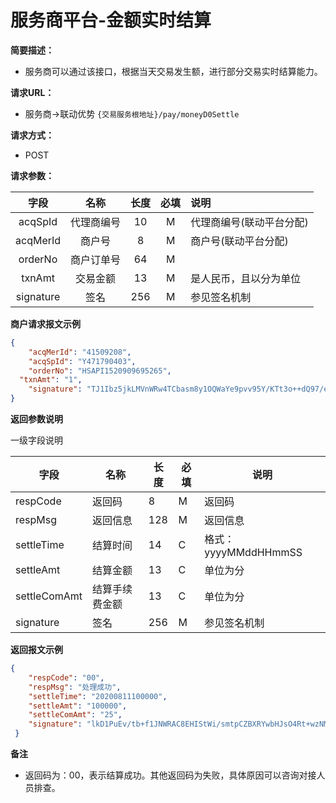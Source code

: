 # 服务商平台-金额实时结算

**简要描述：** 
- 服务商可以通过该接口，根据当天交易发生额，进行部分交易实时结算能力。

**请求URL：** 
- 服务商->联动优势
`{交易服务根地址}/pay/moneyD0Settle`

**请求方式：**
- POST 

**请求参数：** 

|	字段	 |	名称	  |	长度  	|	必填  	|	说明	  |
|:--------:|:--------:|:--------:|:--------:|:--------|
|	acqSpId	|	代理商编号	|	10	|	M	|	代理商编号(联动平台分配)	|
|	acqMerId	|	商户号	|	8	|	M	|	商户号(联动平台分配)	|
|	orderNo	|	商户订单号	|	64	|	M	|		  |
|	txnAmt	|	交易金额	|	13	|	M	|	是人民币，且以分为单位 |
|	signature	|	签名	|	256	|	M	|	参见签名机制	|

 **商户请求报文示例**

```json
{
	"acqMerId": "41509208",
	"acqSpId": "Y471790403",
	"orderNo": "HSAPI1520909695265",
  "txnAmt": "1",
	"signature": "TJ1Ibz5jkLMVnWRw4TCbasm8y1OQWaYe9pvv95Y/KTt3o++dQ97/eimWkHin8yUsZtHbzNGkT7l0tZCZ0EY/oBBRzftp6qPGa0kSj/vVrq/sfUJccgfwpSwuhdW1Zwiy/M/hudtTc4u3taeTjekYwnuZSpEnvGPXF4GNhFFPT4o="
}
```

 **返回参数说明** 
 
 一级字段说明

|	字段	|	名称	|	长度	|	必填	|	说明	|
|--------|--------|--------|--------|--------|
|	respCode	|	返回码	|	8	|	M	|	返回码	|
|	respMsg	|	返回信息	|	128	|	M	|	返回信息	|
|	settleTime	|	结算时间	|	14	|	C	|	格式：yyyyMMddHHmmSS	|
|	settleAmt	|	结算金额	|	13	|	C	|	单位为分	|
|	settleComAmt	|	结算手续费金额	|	13	|	C	|	单位为分	|
|	signature	|	签名	|	256	|	M	|	参见签名机制	|

 **返回报文示例**

```json
{
    "respCode": "00",
    "respMsg": "处理成功",
    "settleTime": "20200811100000",
    "settleAmt": "100000",
    "settleComAmt": "25",
    "signature": "lkD1PuEv/tb+f1JNWRAC8EHIStWi/smtpCZBXRYwbHJsO4Rt+wzNMtal4apAqvQqH8hVgJLJF7OxLby4pwTdfcbAfuOJQ8MR4K8oWoBXkeLIFKQJhSda3qqxHtZBVz5d0OGsqxgdNs0oSIC44W5Ep2TXkTGcopDfi8K+mi2v5es=",
 }
```



**备注** 

- 返回码为：00，表示结算成功。其他返回码为失败，具体原因可以咨询对接人员排查。

